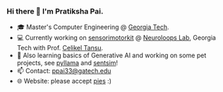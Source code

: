 ### Hi there 👋 I'm Pratiksha Pai. 
- 🎓 Master's Computer Engineering @ [Georgia Tech](https://www.gatech.edu/).
- 💻 Currently working on [sensorimotorkit](https://github.com/Neuronext/sensorimotorkit) @ [Neuroloops Lab](https://neuroloops.psych.gatech.edu/), Georgia Tech with Prof. [Celikel Tansu](https://www.centerfordecisionscience.nl/tansu-celikel). 
- 🌱 Also learning basics of Generative AI and working on some pet projects, see [pyllama](https://github.com/pratikshapi/pyllama) and [sentsim](https://github.com/pratikshapi/sentsim)!
- 📫 Contact: ppai33@gatech.edu
- 🌐 Website: please accept [pies](https://pratikshapi.github.io/) :)
